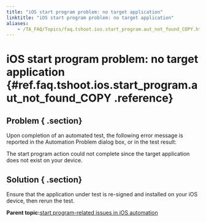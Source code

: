```yaml
--- 
title: "iOS start program problem: no target application"
linktitle: "iOS start program problem: no target application"
aliases: 
    - /TA_FAQ/Topics/faq.tshoot.ios.start_program.aut_not_found_COPY.html
---
```

# iOS start program problem: no target application {#ref.faq.tshoot.ios.start_program.aut_not_found_COPY .reference}

## Problem { .section}

Upon completion of an automated test, the following error message is reported in the Automation Problem dialog box, or in the test result:

The start program action could not complete since the target application does not exist on your device.

## Solution { .section}

Ensure that the application under test is re-signed and installed on your iOS device, then rerun the test.

**Parent topic:**[start program-related issues in iOS automation](../../iOS/Topics/iOS_tshoot.start_program_issues.html)

